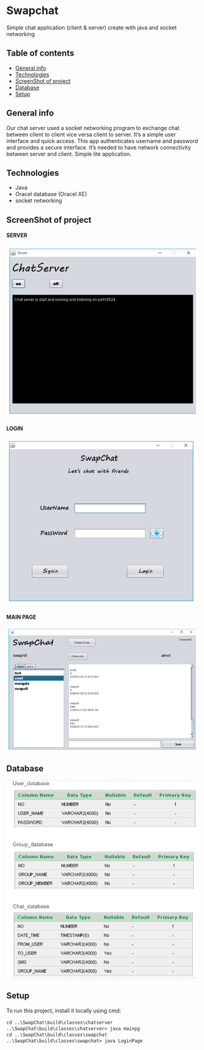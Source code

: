 # Swapchat
 Simple chat application (client & server) create with java and socket networking

## Table of contents
* [General info](#general-info)
* [Technologies](#technologies)
* [ScreenShot of project](#screenShot-of-project)
* [Database](#database)
* [Setup](#setup)

## General info
 Our chat server used a socket networking program to exchange chat between client to client vice versa client to server. It’s a simple user interface and quick access. This app authenticates username and password and provides a secure interface. It’s needed to have network connectivity between server and client. Simple lite application.

## Technologies
 * Java
 * Oracel database (Oracel XE)
 * socket networking

## ScreenShot of project
#### SERVER
![server schema](https://github.com/SwapnilDhamdhere/Swapchat/blob/main/images/server.PNG)
#### LOGIN
![login schema](https://github.com/SwapnilDhamdhere/Swapchat/blob/main/images/login.PNG)
#### MAIN PAGE
![mainpg schema](https://github.com/SwapnilDhamdhere/Swapchat/blob/main/images/mainpg.PNG)

## Database
![database schema](https://github.com/SwapnilDhamdhere/Swapchat/blob/main/images/database.PNG)

## Setup
 To run this project, install it locally using cmd:

```
cd ..\SwapChat\build\classes\chatserver
..\SwapChat\build\classes\chatserver> java mainpg
cd ..\SwapChat\build\classes\swapchat
..\SwapChat\build\classes\swapchat> java LoginPage
```